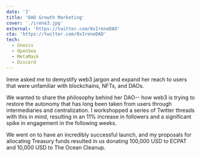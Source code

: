 ```yaml
---
date: '3'
title: 'DAO Growth Marketing'
cover: './irene3.jpg'
external: 'https://twitter.com/0xIreneDAO'
cta: 'https://twitter.com/0xIreneDAO'
tech:
  - Gnosis
  - OpenSea
  - MetaMask
  - Discord
---
```


Irene asked me to demystify web3 jargon and expand her reach to users that were unfamiliar with blockchains, NFTs, and DAOs.

We wanted to share the philosophy behind her DAO-- how web3 is trying to restore the autonomy that has long been taken from users through intermediaries and centralization. I workshopped a series of Twitter threads with this in mind, resulting in an 11% increase in followers and a significant spike in engagement in the following weeks.

We went on to have an incredibly successful launch, and my proposals for allocating Treasury funds resulted in us donating 100,000 USD to ECPAT and 10,000 USD to The Ocean Cleanup.
